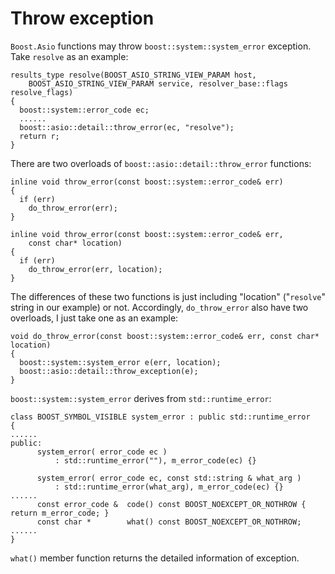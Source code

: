 # Throw exception

`Boost.Asio` functions may throw `boost::system::system_error` exception. Take `resolve` as an example:  

	results_type resolve(BOOST_ASIO_STRING_VIEW_PARAM host,
		BOOST_ASIO_STRING_VIEW_PARAM service, resolver_base::flags resolve_flags)
	{
	  boost::system::error_code ec;
	  ......
	  boost::asio::detail::throw_error(ec, "resolve");
	  return r;
	}

There are two overloads of `boost::asio::detail::throw_error` functions:  

	inline void throw_error(const boost::system::error_code& err)
	{
	  if (err)
	    do_throw_error(err);
	}
	
	inline void throw_error(const boost::system::error_code& err,
	    const char* location)
	{
	  if (err)
	    do_throw_error(err, location);
	}
The differences of these two functions is just including "location" ("`resolve`" string in our example) or not. Accordingly, `do_throw_error` also have two overloads, I just take one as an example:  

	void do_throw_error(const boost::system::error_code& err, const char* location)
	{
	  boost::system::system_error e(err, location);
	  boost::asio::detail::throw_exception(e);
	}

`boost::system::system_error` derives from `std::runtime_error`:  

	class BOOST_SYMBOL_VISIBLE system_error : public std::runtime_error
	{
	......
	public:
	      system_error( error_code ec )
	          : std::runtime_error(""), m_error_code(ec) {}
	
	      system_error( error_code ec, const std::string & what_arg )
	          : std::runtime_error(what_arg), m_error_code(ec) {}
	......
	      const error_code &  code() const BOOST_NOEXCEPT_OR_NOTHROW { return m_error_code; }
	      const char *        what() const BOOST_NOEXCEPT_OR_NOTHROW;
	......
	}

`what()` member function returns the detailed information of exception.